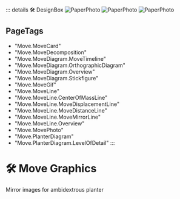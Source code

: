 ::: details 🛠 DesignBox 
![PaperPhoto](/PaperPhoto/0031.jpg)
![PaperPhoto](/PaperPhoto/0032.jpg)
![PaperPhoto](/PaperPhoto/0035.jpg)

<h2>PageTags</h2>

- "Move.MoveCard"
- "Move.MoveDecomposition"
- "Move.MoveDiagram.MoveTimeline"
- "Move.MoveDiagram.OrthographicDiagram"
- "Move.MoveDiagram.Overview"
- "Move.MoveDiagram.Stickfigure"
- "Move.MoveGif"
- "Move.MoveLine"
- "Move.MoveLine.CenterOfMassLine"
- "Move.MoveLine.MoveDisplacementLine"
- "Move.MoveLine.MoveDistanceLine"
- "Move.MoveLine.MoveMirrorLine"
- "Move.MoveLine.Overview"
- "Move.MovePhoto"
- "Move.PlanterDiagram"
- "Move.PlanterDiagram.LevelOfDetail"
:::

# 🛠 Move Graphics


Mirror images for ambidextrous planter